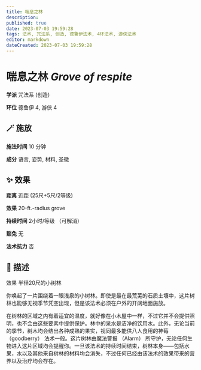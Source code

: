 ```yaml
---
title: 喘息之林
description: 
published: true
date: 2023-07-03 19:59:28
tags: 法术, 咒法系, 创造, 德鲁伊法术, 4环法术, 游侠法术
editor: markdown
dateCreated: 2023-07-03 19:59:28
---
```


# **喘息之林** *Grove of respite*

**学派** 咒法系 (创造) 

**环位** 德鲁伊 4, 游侠 4

## 🪄 施放

**施法时间** 10 分钟

**成分** 语言, 姿势, 材料, 圣徽

## ✨ 效果  

**距离** 近距 (25尺+5尺/2等级) 

**效果** 20-ft.-radius grove 

**持续时间** 2小时/等级 （可解消） 

**豁免** 无

**法术抗力** 否

## 📖 描述

效果              半径20尺的小树林

你唤起了一片围绕着一眼浅泉的小树林。即使是最在最荒芜的石质土壤中，这片树林也能够无视季节凭空出现，但是该法术必须在户外的开阔地面施放。

在树林的区域之内有着适宜的温度，就好像在小木屋中一样，不过它并不会提供照明，也不会由这些要素中提供保护。林中的泉水是洁净的饮用水。此外，无论当前的季节，树木均会结出各种成熟的果实，视同最多能供八人食用的神莓 （goodberry） 法术一般。这片树林由魔法警报 （Alarm） 所守护，无论任何生物进入这片区域均会提醒你。一旦该法术的持续时间结束，树林本身——包括水果，水以及其他来自树林的材料均会消失，不过任何已经由该法术的效果带来的营养以及治疗均会存在。
    